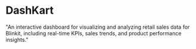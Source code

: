 # DashKart
"An interactive dashboard for visualizing and analyzing retail sales data for Blinkit, including real-time KPIs, sales trends, and product performance insights."
